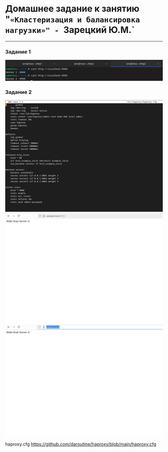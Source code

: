 # Домашнее задание к занятию "`«Кластеризация и балансировка нагрузки»" - `Зарецкий Ю.М.`

---

### Задание 1

![задание1](https://github.com/daroutine/haproxy/blob/main/1.png)


### Задание 2

![задание2!](https://github.com/daroutine/haproxy/blob/main/haproxy1.png)
![задание2.2](https://github.com/daroutine/haproxy/blob/main/2-3.png)
![задание2.3](https://github.com/daroutine/haproxy/blob/main/2-4.png)

 haproxy.cfg https://github.com/daroutine/haproxy/blob/main/haproxy.cfg
